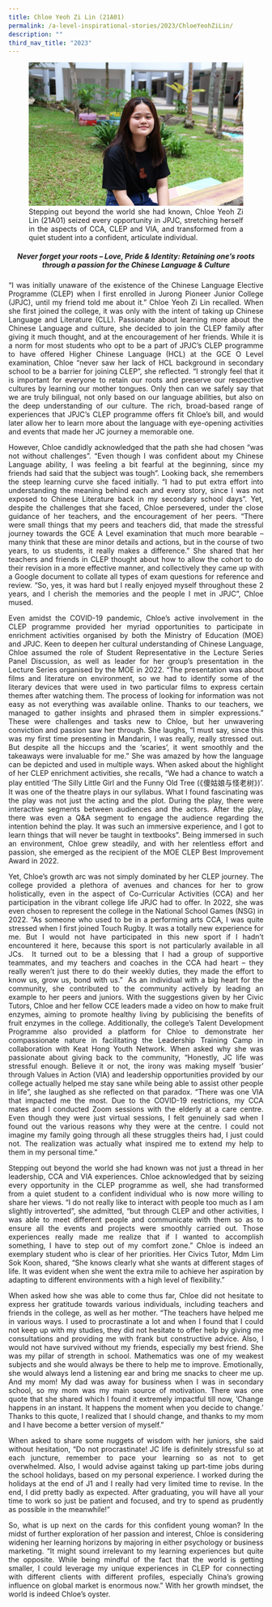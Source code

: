 ```yaml
---
title: Chloe Yeoh Zi Lin (21A01)
permalink: /a-level-inspirational-stories/2023/ChloeYeohZiLin/
description: ""
third_nav_title: "2023"
---
```

<div align=justify>

<figure>
<img src="/images/Accomplishment/2023/7Chloe Yeoh Zi Lin.jpg">
<figcaption> Stepping out beyond the world she had known, Chloe Yeoh Zi Lin (21A01) seized every opportunity in JPJC, stretching herself in the aspects of CCA, CLEP and VIA, and transformed from a quiet student into a confident, articulate individual.</figcaption></figure>

<center><h5> Never forget your roots – Love, Pride & Identity: Retaining one’s roots through a passion for the Chinese Language & Culture</center></h5>
	
<p>“I was initially unaware of the existence of the Chinese Language Elective Programme (CLEP) when I first enrolled in Jurong Pioneer Junior College (JPJC), until my friend told me about it.” Chloe Yeoh Zi Lin recalled. When she first joined the college, it was only with the intent of taking up Chinese Language and Literature (CLL). Passionate about learning more about the Chinese Language and culture, she decided to join the CLEP family after giving it much thought, and at the encouragement of her friends. While it is a norm for most students who opt to be a part of JPJC’s CLEP programme to have offered Higher Chinese Language (HCL) at the GCE O Level examination, Chloe “never saw her lack of HCL background in secondary school to be a barrier for joining CLEP”, she reflected. “I strongly feel that it is important for everyone to retain our roots and preserve our respective cultures by learning our mother tongues. Only then can we safely say that we are truly bilingual, not only based on our language abilities, but also on the deep understanding of our culture. The rich, broad-based range of experiences that JPJC’s CLEP programme offers fit Chloe’s bill, and would later allow her to learn more about the language with eye-opening activities and events that made her JC journey a memorable one.</p>

<p>However, Chloe candidly acknowledged that the path she had chosen “was not without challenges”. “Even though I was confident about my Chinese Language ability, I was feeling a bit fearful at the beginning, since my friends had said that the subject was tough”. Looking back, she remembers the steep learning curve she faced initially. “I had to put extra effort into understanding the meaning behind each and every story, since I was not exposed to Chinese Literature back in my secondary school days”. Yet, despite the challenges that she faced, Chloe persevered, under the close guidance of her teachers, and the encouragement of her peers. “There were small things that my peers and teachers did, that made the stressful journey towards the GCE A Level examination that much more bearable – many think that these are minor details and actions, but in the course of two years, to us students, it really makes a difference.” She shared that her teachers and friends in CLEP thought about how to allow the cohort to do their revision in a more effective manner, and collectively they came up with a Google document to collate all types of exam questions for reference and review. “So, yes, it was hard but I really enjoyed myself throughout these 2 years, and I cherish the memories and the people I met in JPJC”, Chloe mused.</p>

<p>Even amidst the COVID-19 pandemic, Chloe’s active involvement in the CLEP programme provided her myriad opportunities to participate in enrichment activities organised by both the Ministry of Education (MOE) and JPJC. Keen to deepen her cultural understanding of Chinese Language, Chloe assumed the role of Student Representative in the Lecture Series Panel Discussion, as well as leader for her group’s presentation in the Lecture Series organised by the MOE in 2022. “The presentation was about films and literature on environment, so we had to identify some of the literary devices that were used in two particular films to express certain themes after watching them. The process of looking for information was not easy as not everything was available online. Thanks to our teachers, we managed to gather insights and phrased them in simpler expressions.” These were challenges and tasks new to Chloe, but her unwavering conviction and passion saw her through. She laughs, “I must say, since this was my first time presenting in Mandarin, I was really, really stressed out. But despite all the hiccups and the ‘scaries’, it went smoothly and the takeaways were invaluable for me.” She was amazed by how the language can be depicted and used in multiple ways. When asked about the highlight of her CLEP enrichment activities, she recalls, “We had a chance to watch a play entitled ‘The Silly Little Girl and the Funny Old Tree (《傻姑娘与怪老树》)’. It was one of the theatre plays in our syllabus. What I found fascinating was the play was not just the acting and the plot. During the play, there were interactive segments between audiences and the actors. After the play, there was even a Q&A segment to engage the audience regarding the intention behind the play. It was such an immersive experience, and I got to learn things that will never be taught in textbooks”. Being immersed in such an environment, Chloe grew steadily, and with her relentless effort and passion, she emerged as the recipient of the MOE CLEP Best Improvement Award in 2022.</p>

<p>Yet, Chloe’s growth arc was not simply dominated by her CLEP journey. The college provided a plethora of avenues and chances for her to grow holistically, even in the aspect of Co-Curricular Activities (CCA) and her participation in the vibrant college life JPJC had to offer. In 2022, she was even chosen to represent the college in the National School Games (NSG) in 2022. “As someone who used to be in a performing arts CCA, I was quite stressed when I first joined Touch Rugby. It was a totally new experience for me. But I would not have participated in this new sport if I hadn’t encountered it here, because this sport is not particularly available in all JCs.  It turned out to be a blessing that I had a group of supportive teammates, and my teachers and coaches in the CCA had heart – they really weren’t just there to do their weekly duties, they made the effort to know us, grow us, bond with us.”  As an individual with a big heart for the community, she contributed to the community actively by leading an example to her peers and juniors. With the suggestions given by her Civic Tutors, Chloe and her fellow CCE leaders made a video on how to make fruit enzymes, aiming to promote healthy living by publicising the benefits of fruit enzymes in the college. Additionally, the college’s Talent Development Programme also provided a platform for Chloe to demonstrate her compassionate nature in facilitating the Leadership Training Camp in collaboration with Keat Hong Youth Network. When asked why she was passionate about giving back to the community, “Honestly, JC life was stressful enough. Believe it or not, the irony was making myself ‘busier’ through Values in Action (VIA) and leadership opportunities provided by our college actually helped me stay sane while being able to assist other people in life”, she laughed as she reflected on that paradox. “There was one VIA that impacted me the most. Due to the COVID-19 restrictions, my CCA mates and I conducted Zoom sessions with the elderly at a care centre. Even though they were just virtual sessions, I felt genuinely sad when I found out the various reasons why they were at the centre. I could not imagine my family going through all these struggles theirs had, I just could not. The realization was actually what inspired me to extend my help to them in my personal time.”</p>

<p>Stepping out beyond the world she had known was not just a thread in her leadership, CCA and VIA experiences. Chloe acknowledged that by seizing every opportunity in the CLEP programme as well, she had transformed from a quiet student to a confident individual who is now more willing to share her views. “I do not really like to interact with people too much as I am slightly introverted”, she admitted, “but through CLEP and other activities, I was able to meet different people and communicate with them so as to ensure all the events and projects were smoothly carried out. Those experiences really made me realize that if I wanted to accomplish something, I have to step out of my comfort zone.” Chloe is indeed an exemplary student who is clear of her priorities. Her Civics Tutor, Mdm Lim Sok Koon, shared, “She knows clearly what she wants at different stages of life. It was evident when she went the extra mile to achieve her aspiration by adapting to different environments with a high level of flexibility.”</p>

<p>When asked how she was able to come thus far, Chloe did not hesitate to express her gratitude towards various individuals, including teachers and friends in the college, as well as her mother. “The teachers have helped me in various ways. I used to procrastinate a lot and when I found that I could not keep up with my studies, they did not hesitate to offer help by giving me consultations and providing me with frank but constructive advice. Also, I would not have survived without my friends, especially my best friend. She was my pillar of strength in school. Mathematics was one of my weakest subjects and she would always be there to help me to improve. Emotionally, she would always lend a listening ear and bring me snacks to cheer me up. And my mom! My dad was away for business when I was in secondary school, so my mom was my main source of motivation. There was one quote that she shared which I found it extremely impactful till now, ‘Change happens in an instant. It happens the moment when you decide to change.’ Thanks to this quote, I realized that I should change, and thanks to my mom and I have become a better version of myself.”</p>

<p>When asked to share some nuggets of wisdom with her juniors, she said without hesitation, “Do not procrastinate! JC life is definitely stressful so at each juncture, remember to pace your learning so as not to get overwhelmed. Also, I would advise against taking up part-time jobs during the school holidays, based on my personal experience. I worked during the holidays at the end of J1 and I really had very limited time to revise. In the end, I did pretty badly as expected. After graduating, you will have all your time to work so just be patient and focused, and try to spend as prudently as possible in the meanwhile!”</p>

<p>So, what is up next on the cards for this confident young woman? In the midst of further exploration of her passion and interest, Chloe is considering widening her learning horizons by majoring in either psychology or business marketing. “It might sound irrelevant to my learning experiences but quite the opposite. While being mindful of the fact that the world is getting smaller, I could leverage my unique experiences in CLEP for connecting with different clients with different profiles, especially China’s growing influence on global market is enormous now.” With her growth mindset, the world is indeed Chloe’s oyster.</p>